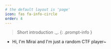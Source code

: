 ```yaml
---
# the default layout is 'page'
icon: fas fa-info-circle
order: 4
---
```


> Short introduction ._.
{: .prompt-info }

- Hi, I'm Mirai and I'm just a random CTF player~
